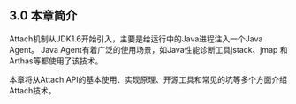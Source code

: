 ## 3.0 本章简介
Attach机制从JDK1.6开始引入，主要是给运行中的Java进程注入一个Java Agent。
Java Agent有着广泛的使用场景，如Java性能诊断工具jstack、jmap 和Arthas等都使用了该技术。

本章将从Attach API的基本使用、实现原理、开源工具和常见的坑等多个方面介绍Attach技术。
